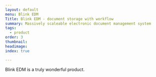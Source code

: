 ```yaml
---
layout: default
menu: Blink EDM
Title: Blink EDM - document storage with workflow
summary: Massively scaleable electronic document management system
tags:
  - product
order: 3
thumbnail:
headimage:
index: true

---
```


Blink EDM is a truly wonderful product.
